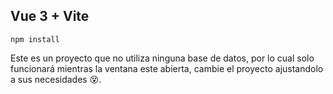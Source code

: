 ## Vue 3 + Vite
```
npm install
```
Este es un proyecto que no utiliza ninguna base de datos, por lo cual solo funcionará mientras la ventana este abierta, cambie el proyecto ajustandolo a sus necesidades 😵.
